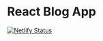 # React Blog App

[![Netlify Status](https://api.netlify.com/api/v1/badges/8c1ca8eb-2726-4444-b918-efba0004c510/deploy-status)](https://app.netlify.com/sites/react-blog-2-app/deploys)
